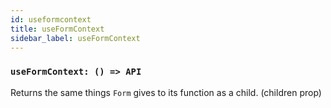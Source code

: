```yaml
---
id: useformcontext
title: useFormContext
sidebar_label: useFormContext
---
```


### `useFormContext: () => API`

Returns the same things `Form` gives to its function as a child. (children prop)
